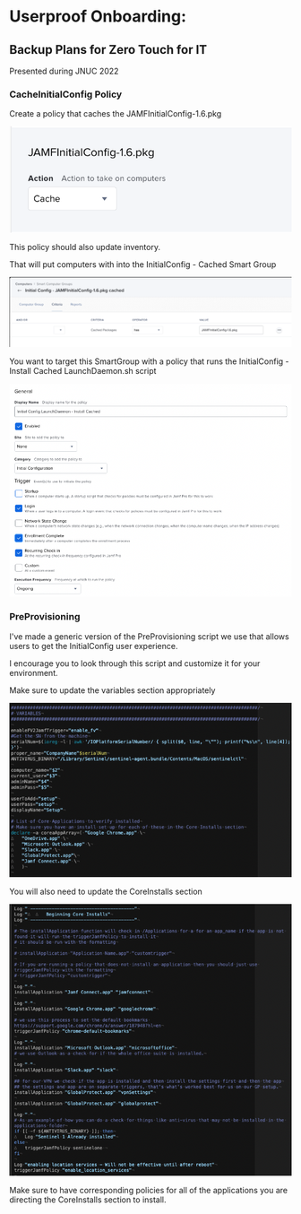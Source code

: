 # Userproof Onboarding:
## Backup Plans for Zero Touch for IT
Presented during JNUC 2022

### CacheInitialConfig Policy

Create a policy that caches the JAMFInitialConfig-1.6.pkg 

![Cache_InitialConfig_Policy](https://github.com/theadamcraig/jnuc2022/blob/main/Screenshots/Cache_InitialConfig_Policy.png)

This policy should also update inventory.

That will put computers with into the InitialConfig - Cached Smart Group

![Cache_InitialConfig_SmartGroup](https://github.com/theadamcraig/jnuc2022/blob/main/Screenshots/Cache_InitialConfig_SmartGroup.png)

You want to target this SmartGroup with a policy that runs the InitialConfig - Install Cached LaunchDaemon.sh script

![Install_Cached_LaunchDaemon](https://github.com/theadamcraig/jnuc2022/blob/main/Screenshots/Install_Cached_LaunchDaemon.png)


### PreProvisioning

I've made a generic version of the PreProvisioning script we use that allows users to get the InitialConfig user experience.

I encourage you to look through this script and customize it for your environment.

Make sure to update the variables section appropriately

![PreProvision_Variables](https://github.com/theadamcraig/jnuc2022/blob/main/Screenshots/PreProvision_Variables.png)

You will also need to update the CoreInstalls section 

![PreProvision_CoreInstalls](https://github.com/theadamcraig/jnuc2022/blob/main/Screenshots/PreProvision_CoreInstalls.png)

Make sure to have corresponding policies for all of the applications you are directing the CoreInstalls section to install.

